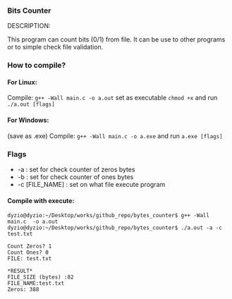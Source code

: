 ### Bits Counter

DESCRIPTION: 

This program can count bits (0/1) from file.
 It can be use to other programs or to simple check file validation.  

### How to compile?

#### For Linux:
Compile:  `g++ -Wall main.c -o a.out`
set as executable `chmod +x`  and run `./a.out [flags]`

#### For Windows: 
(save as .exe) Compile: `g++ -Wall main.c -o a.exe` and run `a.exe [flags]`

### Flags
- -a : set for check counter of zeros bytes
- -b : set for check counter of ones bytes
- -c [FILE_NAME] : set on what file execute program

#### Compile with execute:

```
dyzio@dyzio:~/Desktop/works/github_repo/bytes_counter$ g++ -Wall main.c  -o a.out
dyzio@dyzio:~/Desktop/works/github_repo/bytes_counter$ ./a.out -a -c test.txt 

Count Zeros? 1
Count Ones? 0
FILE: test.txt

*RESULT*
FILE_SIZE (bytes) :82
FILE_NAME:test.txt
Zeros: 388

```